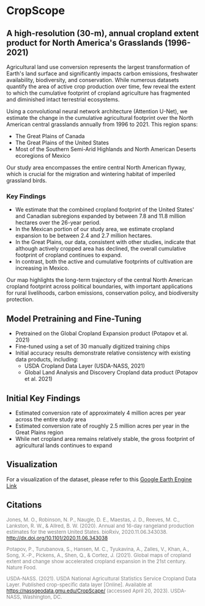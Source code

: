 # CropScope

## A high-resolution (30-m), annual cropland extent product for North America's Grasslands (1996-2021)

Agricultural land use conversion represents the largest transformation of Earth's land surface and significantly impacts carbon emissions, freshwater availability, biodiversity, and conservation. While numerous datasets quantify the area of active crop production over time, few reveal the extent to which the cumulative footprint of cropland agriculture has fragmented and diminished intact terrestrial ecosystems.

Using a convolutional neural network architecture (Attention U-Net), we estimate the change in the cumulative agricultural footprint over the North American central grasslands annually from 1996 to 2021. This region spans:

- The Great Plains of Canada
- The Great Plains of the United States
- Most of the Southern Semi-Arid Highlands and North American Deserts ecoregions of Mexico

Our study area encompasses the entire central North American flyway, which is crucial for the migration and wintering habitat of imperiled grassland birds.

### Key Findings

- We estimate that the combined cropland footprint of the United States' and Canadian subregions expanded by between 7.8 and 11.8 million hectares over the 26-year period.
- In the Mexican portion of our study area, we estimate cropland expansion to be between 2.4 and 2.7 million hectares.
- In the Great Plains, our data, consistent with other studies, indicate that although actively cropped area has declined, the overall cumulative footprint of cropland continues to expand.
- In contrast, both the active and cumulative footprints of cultivation are increasing in Mexico.

Our map highlights the long-term trajectory of the central North American cropland footprint across political boundaries, with important applications for rural livelihoods, carbon emissions, conservation policy, and biodiversity protection.

## Model Pretraining and Fine-Tuning

- Pretrained on the Global Cropland Expansion product (Potapov et al. 2021)
- Fine-tuned using a set of 30 manually digitized training chips
- Initial accuracy results demonstrate relative consistency with existing data products, including:
  - USDA Cropland Data Layer (USDA-NASS, 2021)
  - Global Land Analysis and Discovery Cropland data product (Potapov et al. 2021)

## Initial Key Findings

- Estimated conversion rate of approximately 4 million acres per year across the entire study area
- Estimated conversion rate of roughly 2.5 million acres per year in the Great Plains region
- While net cropland area remains relatively stable, the gross footprint of agricultural lands continues to expand

## Visualization

For a visualization of the dataset, please refer to this [Google Earth Engine Link](https://historical-imagery.projects.earthengine.app/view/mxag)

## Citations

<font size="2" color="#808080">

Jones, M. O., Robinson, N. P., Naugle, D. E., Maestas, J. D., Reeves, M. C., Lankston, R. W., & Allred, B. W. (2020). Annual and 16-day rangeland production estimates for the western United States. bioRxiv, 2020.11.06.343038. http://dx.doi.org/10.1101/2020.11.06.343038

Potapov, P., Turubanova, S., Hansen, M. C., Tyukavina, A., Zalles, V., Khan, A., Song, X.-P., Pickens, A., Shen, Q., & Cortez, J. (2021). Global maps of cropland extent and change show accelerated cropland expansion in the 21st century. Nature Food.

USDA-NASS. (2021). USDA National Agricultural Statistics Service Cropland Data Layer. Published crop-specific data layer [Online]. Available at https://nassgeodata.gmu.edu/CropScape/ (accessed April 20, 2023). USDA-NASS, Washington, DC.

</font>

